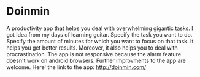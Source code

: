 # Doinmin
A productivity app that helps you deal with overwhelming gigantic tasks.
I got idea from my days of learning guitar. 
Specify the task you want to do.
Specify the amount of minutes for which you want to focus on that task.
It helps you get better results.
Moreover, it also helps you to deal with procrastination.
The app is not responsive because the alarm feature doesn't work on android browsers.
Further improvments to the app are welcome.
Here' the link to the app: http://doinmin.com/
